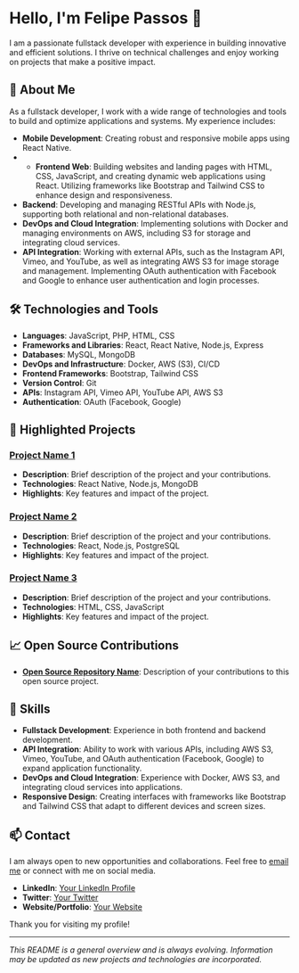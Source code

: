 # Hello, I'm Felipe Passos 👋

I am a passionate fullstack developer with experience in building innovative and efficient solutions. I thrive on technical challenges and enjoy working on projects that make a positive impact.

## 🚀 About Me

As a fullstack developer, I work with a wide range of technologies and tools to build and optimize applications and systems. My experience includes:

- **Mobile Development**: Creating robust and responsive mobile apps using React Native.
- - **Frontend Web**: Building websites and landing pages with HTML, CSS, JavaScript, and creating dynamic web applications using React. Utilizing frameworks like Bootstrap and Tailwind CSS to enhance design and responsiveness.
- **Backend**: Developing and managing RESTful APIs with Node.js, supporting both relational and non-relational databases.
- **DevOps and Cloud Integration**: Implementing solutions with Docker and managing environments on AWS, including S3 for storage and integrating cloud services.
- **API Integration**: Working with external APIs, such as the Instagram API, Vimeo, and YouTube, as well as integrating AWS S3 for image storage and management. Implementing OAuth authentication with Facebook and Google to enhance user authentication and login processes.

## 🛠️ Technologies and Tools

- **Languages**: JavaScript, PHP, HTML, CSS
- **Frameworks and Libraries**: React, React Native, Node.js, Express
- **Databases**: MySQL, MongoDB 
- **DevOps and Infrastructure**: Docker, AWS (S3), CI/CD
- **Frontend Frameworks**: Bootstrap, Tailwind CSS
- **Version Control**: Git
- **APIs**: Instagram API, Vimeo API, YouTube API, AWS S3
- **Authentication**: OAuth (Facebook, Google)

## 💼 Highlighted Projects

### [Project Name 1](link-to-repository)
- **Description**: Brief description of the project and your contributions.
- **Technologies**: React Native, Node.js, MongoDB
- **Highlights**: Key features and impact of the project.

### [Project Name 2](link-to-repository)
- **Description**: Brief description of the project and your contributions.
- **Technologies**: React, Node.js, PostgreSQL
- **Highlights**: Key features and impact of the project.

### [Project Name 3](link-to-repository)
- **Description**: Brief description of the project and your contributions.
- **Technologies**: HTML, CSS, JavaScript
- **Highlights**: Key features and impact of the project.

## 📈 Open Source Contributions

- **[Open Source Repository Name](link-to-repository)**: Description of your contributions to this open source project.

## 🌟 Skills

- **Fullstack Development**: Experience in both frontend and backend development.
- **API Integration**: Ability to work with various APIs, including AWS S3, Vimeo, YouTube, and OAuth authentication (Facebook, Google) to expand application functionality.
- **DevOps and Cloud Integration**: Experience with Docker, AWS S3, and integrating cloud services into applications.
- **Responsive Design**: Creating interfaces with frameworks like Bootstrap and Tailwind CSS that adapt to different devices and screen sizes.

## 📫 Contact

I am always open to new opportunities and collaborations. Feel free to [email me](mailto:your-email@example.com) or connect with me on social media.

- **LinkedIn**: [Your LinkedIn Profile](link-to-your-linkedin-profile)
- **Twitter**: [Your Twitter](link-to-your-twitter)
- **Website/Portfolio**: [Your Website](link-to-your-website)

Thank you for visiting my profile!

---

*This README is a general overview and is always evolving. Information may be updated as new projects and technologies are incorporated.*
